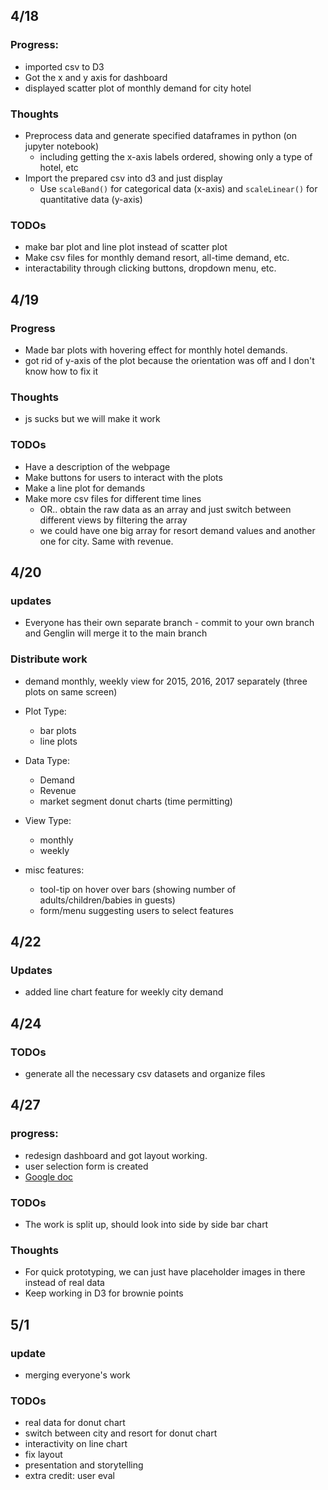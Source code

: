 ## 4/18

### Progress:
 - imported csv to D3
 - Got the x and y axis for dashboard 
 - displayed scatter plot of monthly demand for city hotel

### Thoughts
  - Preprocess data and generate specified dataframes in python (on jupyter notebook)
    - including getting the x-axis labels ordered, showing only a type of hotel, etc
  - Import the prepared csv into d3 and just display 
    - Use `scaleBand()` for categorical data (x-axis) and `scaleLinear()` for quantitative data (y-axis)

### TODOs
  - make bar plot and line plot instead of scatter plot
  - Make csv files for monthly demand resort, all-time demand, etc.
  - interactability through clicking buttons, dropdown menu, etc.


## 4/19

### Progress
 - Made bar plots with hovering effect for monthly hotel demands.
 - got rid of y-axis of the plot because the orientation was off and I don't know how to fix it

### Thoughts
 - js sucks but we will make it work

### TODOs
 - Have a description of the webpage 
 - Make buttons for users to interact with the plots
 - Make a line plot for demands
 - Make more csv files for different time lines
   - OR.. obtain the raw data as an array and just switch between different views by filtering the array
   - we could have one big array for resort demand values and another one for city. Same with revenue. 

## 4/20

### updates
 - Everyone has their own separate branch - commit to your own branch and Genglin will merge it to the main branch

### Distribute work
 - demand monthly, weekly view for 2015, 2016, 2017 separately (three plots on same screen)

 - Plot Type:
    - bar plots
    - line plots
 - Data Type:
    - Demand 
    - Revenue
    - market segment donut charts (time permitting)
 - View Type:
    - monthly
    - weekly

 - misc features:
    - tool-tip on hover over bars (showing number of adults/children/babies in guests)
    - form/menu suggesting users to select features

## 4/22

### Updates
 - added line chart feature for weekly city demand


## 4/24

### TODOs
 - generate all the necessary csv datasets and organize files


## 4/27
 
### progress: 
 - redesign dashboard and got layout working.
 - user selection form is created
 - [Google doc](https://docs.google.com/document/d/1ak2YFiu2zyt9GGlPcnDfjrZvdKDNKCNIfTp9_guTXzE/edit?usp=sharing)

### TODOs
 - The work is split up, should look into side by side bar chart

### Thoughts
 - For quick prototyping, we can just have placeholder images in there instead of real data
 - Keep working in D3 for brownie points


## 5/1

### update
 - merging everyone's work

### TODOs
 - real data for donut chart
 - switch between city and resort for donut chart
 - interactivity on line chart
 - fix layout 
 - presentation and storytelling
 - extra credit: user eval
